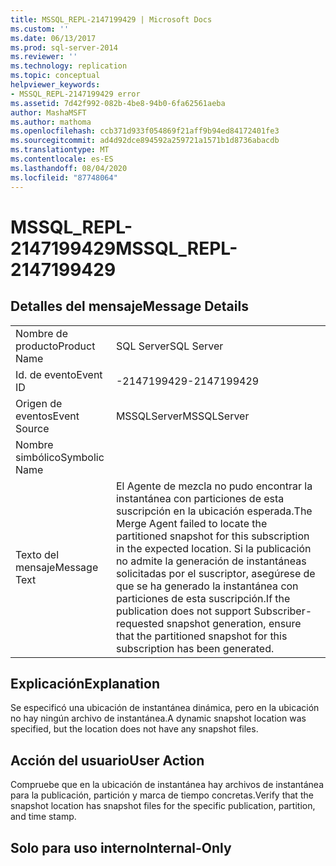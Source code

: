 ```yaml
---
title: MSSQL_REPL-2147199429 | Microsoft Docs
ms.custom: ''
ms.date: 06/13/2017
ms.prod: sql-server-2014
ms.reviewer: ''
ms.technology: replication
ms.topic: conceptual
helpviewer_keywords:
- MSSQL_REPL-2147199429 error
ms.assetid: 7d42f992-082b-4be8-94b0-6fa62561aeba
author: MashaMSFT
ms.author: mathoma
ms.openlocfilehash: ccb371d933f054869f21aff9b94ed84172401fe3
ms.sourcegitcommit: ad4d92dce894592a259721a1571b1d8736abacdb
ms.translationtype: MT
ms.contentlocale: es-ES
ms.lasthandoff: 08/04/2020
ms.locfileid: "87748064"
---
```

# <a name="mssql_repl-2147199429"></a><span data-ttu-id="1040b-102">MSSQL_REPL-2147199429</span><span class="sxs-lookup"><span data-stu-id="1040b-102">MSSQL_REPL-2147199429</span></span>
    
## <a name="message-details"></a><span data-ttu-id="1040b-103">Detalles del mensaje</span><span class="sxs-lookup"><span data-stu-id="1040b-103">Message Details</span></span>  
  
|||  
|-|-|  
|<span data-ttu-id="1040b-104">Nombre de producto</span><span class="sxs-lookup"><span data-stu-id="1040b-104">Product Name</span></span>|<span data-ttu-id="1040b-105">SQL Server</span><span class="sxs-lookup"><span data-stu-id="1040b-105">SQL Server</span></span>|  
|<span data-ttu-id="1040b-106">Id. de evento</span><span class="sxs-lookup"><span data-stu-id="1040b-106">Event ID</span></span>|<span data-ttu-id="1040b-107">-2147199429</span><span class="sxs-lookup"><span data-stu-id="1040b-107">-2147199429</span></span>|  
|<span data-ttu-id="1040b-108">Origen de eventos</span><span class="sxs-lookup"><span data-stu-id="1040b-108">Event Source</span></span>|<span data-ttu-id="1040b-109">MSSQLServer</span><span class="sxs-lookup"><span data-stu-id="1040b-109">MSSQLServer</span></span>|  
|<span data-ttu-id="1040b-110">Nombre simbólico</span><span class="sxs-lookup"><span data-stu-id="1040b-110">Symbolic Name</span></span>||  
|<span data-ttu-id="1040b-111">Texto del mensaje</span><span class="sxs-lookup"><span data-stu-id="1040b-111">Message Text</span></span>|<span data-ttu-id="1040b-112">El Agente de mezcla no pudo encontrar la instantánea con particiones de esta suscripción en la ubicación esperada.</span><span class="sxs-lookup"><span data-stu-id="1040b-112">The Merge Agent failed to locate the partitioned snapshot for this subscription in the expected location.</span></span> <span data-ttu-id="1040b-113">Si la publicación no admite la generación de instantáneas solicitadas por el suscriptor, asegúrese de que se ha generado la instantánea con particiones de esta suscripción.</span><span class="sxs-lookup"><span data-stu-id="1040b-113">If the publication does not support Subscriber-requested snapshot generation, ensure that the partitioned snapshot for this subscription has been generated.</span></span>|  
  
## <a name="explanation"></a><span data-ttu-id="1040b-114">Explicación</span><span class="sxs-lookup"><span data-stu-id="1040b-114">Explanation</span></span>  
 <span data-ttu-id="1040b-115">Se especificó una ubicación de instantánea dinámica, pero en la ubicación no hay ningún archivo de instantánea.</span><span class="sxs-lookup"><span data-stu-id="1040b-115">A dynamic snapshot location was specified, but the location does not have any snapshot files.</span></span>  
  
## <a name="user-action"></a><span data-ttu-id="1040b-116">Acción del usuario</span><span class="sxs-lookup"><span data-stu-id="1040b-116">User Action</span></span>  
 <span data-ttu-id="1040b-117">Compruebe que en la ubicación de instantánea hay archivos de instantánea para la publicación, partición y marca de tiempo concretas.</span><span class="sxs-lookup"><span data-stu-id="1040b-117">Verify that the snapshot location has snapshot files for the specific publication, partition, and time stamp.</span></span>  
  
## <a name="internal-only"></a><span data-ttu-id="1040b-118">Solo para uso interno</span><span class="sxs-lookup"><span data-stu-id="1040b-118">Internal-Only</span></span>  
  
